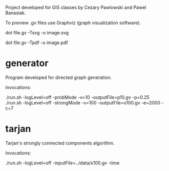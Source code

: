 Project developed for GIS classes by Cezary Pawlowski and Pawel Banasiak.

To preview .gv files use Graphviz (graph visualization software).

dot file.gv -Tsvg -o image.svg

dot file.gv -Tpdf -o image.pdf

# generator #

Program developed for directed graph generation.

Invocations:

./run.sh -logLevel=off -probMode -v=10 -outputFile=p10.gv -p=0.25
./run.sh -logLevel=off -strongMode -v=100 -outputFile=s100.gv -e=2000 -c=7

# tarjan #

Tarjan's strongly connected components algorithm.

Invocations:

./run.sh -logLevel=off -inputFile=../data/s100.gv -time

